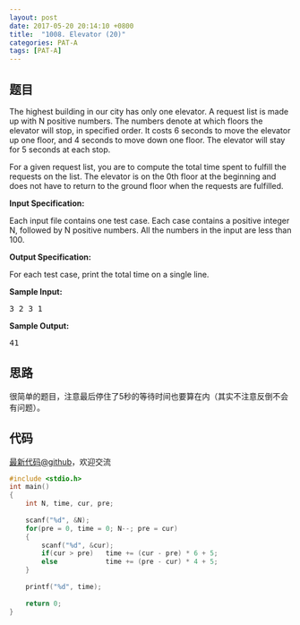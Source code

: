 ```yaml
---
layout: post
date: 2017-05-20 20:14:10 +0800
title:  "1008. Elevator (20)"
categories: PAT-A
tags: [PAT-A]
---
```


## 题目

<div id="problemContent">
<p>The highest building in our city has only one elevator. A request list is made up with N positive numbers. The numbers denote at which floors the elevator will stop, in specified order. It costs 6 seconds to move the elevator up one floor, and 4 seconds to move down one floor. The elevator will stay for 5 seconds at each stop.</p>
<p>For a given request list, you are to compute the total time spent to fulfill the requests on the list. The elevator is on the 0th floor at the beginning and does not have to return to the ground floor when the requests are fulfilled.</p>
<p><b>
Input Specification:
</b></p>
<p>Each input file contains one test case. Each case contains a positive integer N, followed by N positive numbers. All the numbers in the input are less than 100.</p>
<p><b>
Output Specification:
</b></p>
<p>For each test case, print the total time on a single line. </p>
<b>Sample Input:</b><pre>
3 2 3 1
</pre>
<b>Sample Output:</b><pre>
41
</pre>
</div>

## 思路

很简单的题目，注意最后停住了5秒的等待时间也要算在内（其实不注意反倒不会有问题）。

## 代码

[最新代码@github](https://github.com/OliverLew/PAT/blob/master/PATAdvanced/1008.c)，欢迎交流
```c
#include <stdio.h>
int main()
{
    int N, time, cur, pre;
    
    scanf("%d", &N);
    for(pre = 0, time = 0; N--; pre = cur)
    {
        scanf("%d", &cur);
        if(cur > pre)   time += (cur - pre) * 6 + 5;
        else            time += (pre - cur) * 4 + 5;
    }
    
    printf("%d", time);
    
    return 0;
}

```